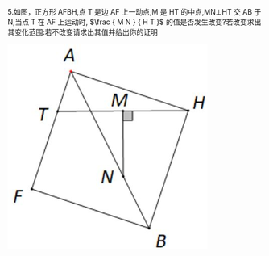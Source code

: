 5.如图，正方形 AFBH,点 T 是边 AF 上一动点,M 是 HT 的中点,MN⊥HT 交 AB 于 N,当点 T 在 AF 上运动时, $\frac { M N } { H T }$ 的值是否发生改变?若改变求出其变化范围:若不改变请求出其值并给出你的证明

![](<../../qs_image_DB/专题1-5_正方形基本型·母题溯源（解析版）_/009667d79c8cf8294619ad0ed4c757e0bf3e9441bdf824719bfd9afb15402643.jpg>)
